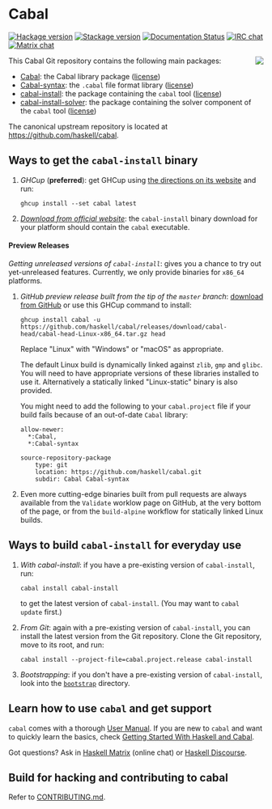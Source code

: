 # Cabal

[![Hackage version](https://img.shields.io/hackage/v/Cabal.svg?label=Hackage)](https://hackage.haskell.org/package/Cabal)
[![Stackage version](https://www.stackage.org/package/Cabal/badge/lts?label=Stackage)](https://www.stackage.org/package/Cabal)
[![Documentation Status](http://readthedocs.org/projects/cabal/badge/?version=latest)](http://cabal.readthedocs.io/en/latest/?badge=latest)
[![IRC chat](https://img.shields.io/badge/chat-via%20libera-brightgreen.svg)](https://web.libera.chat/#hackage)
[![Matrix chat](https://img.shields.io/badge/chat-via%20matrix-brightgreen.svg)](https://matrix.to/#/#hackage:matrix.org)

<img src="https://www.haskell.org/cabal/images/Cabal-light.png" align="right">

This Cabal Git repository contains the following main packages:

 * [Cabal](Cabal/README.md): the Cabal library package ([license](Cabal/LICENSE))
 * [Cabal-syntax](Cabal-syntax/README.md): the `.cabal` file format library ([license](Cabal-syntax/LICENSE))
 * [cabal-install](cabal-install/README.md): the package containing the `cabal` tool ([license](cabal-install/LICENSE))
 * [cabal-install-solver](cabal-install-solver): the package containing the solver component of the `cabal` tool ([license](cabal-install-solver/LICENSE))

The canonical upstream repository is located at
https://github.com/haskell/cabal.

Ways to get the `cabal-install` binary
--------------------------------

1. _GHCup_ (**preferred**): get GHCup using [the directions on its website](https://www.haskell.org/ghcup/) and run:

    ```
    ghcup install --set cabal latest
    ```

2. _[Download from official website](https://www.haskell.org/cabal/download.html)_:
    the `cabal-install` binary download for your platform should contain the `cabal` executable.

#### Preview Releases

_Getting unreleased versions of `cabal-install`_: gives you a chance to try out yet-unreleased features.
Currently, we only provide binaries for `x86_64` platforms.

1. _GitHub preview release built from the tip of the `master` branch_: [download from GitHub](https://github.com/haskell/cabal/releases/tag/cabal-head) or use this GHCup command to install:

    ```
    ghcup install cabal -u https://github.com/haskell/cabal/releases/download/cabal-head/cabal-head-Linux-x86_64.tar.gz head
    ```

    Replace "Linux" with "Windows" or "macOS" as appropriate.
    
    The default Linux build is dynamically linked against `zlib`, `gmp` and `glibc`.
    You will need to have appropriate versions of these libraries installed to use it.
    Alternatively a statically linked "Linux-static" binary is also provided.

    You might need to add the following to your `cabal.project` file
    if your build fails because of an out-of-date `Cabal` library:
    ```
    allow-newer: 
      *:Cabal,
      *:Cabal-syntax

    source-repository-package
        type: git
        location: https://github.com/haskell/cabal.git
        subdir: Cabal Cabal-syntax
    ```


2. Even more cutting-edge binaries built from pull requests are always available
   from the `Validate` worklow page on GitHub, at the very bottom of the page,
   or from the `build-alpine` workflow for statically linked Linux builds.

Ways to build `cabal-install` for everyday use
--------------------------------------------

1. _With cabal-install_:
    if you have a pre-existing version of `cabal-install`, run:

    ```
    cabal install cabal-install
    ```

    to get the latest version of `cabal-install`. (You may want to `cabal update` first.)

2. _From Git_:
    again with a pre-existing version of `cabal-install`,
    you can install the latest version from the Git repository. Clone the
    Git repository, move to its root, and run:

    ```
    cabal install --project-file=cabal.project.release cabal-install
    ```

3. _Bootstrapping_:
    if you don't have a pre-existing version of `cabal-install`,
    look into the [`bootstrap`](bootstrap) directory.

Learn how to use `cabal` and get support
----------------------------------------

`cabal` comes with a thorough [User Manual](https://cabal.readthedocs.io).
If you are new to `cabal` and want to quickly learn the basics, check
[Getting Started With Haskell and Cabal](https://cabal.readthedocs.io/en/latest/getting-started.html).

Got questions? Ask in [Haskell Matrix](https://matrix.to/#/#haskell:matrix.org)
(online chat) or [Haskell Discourse](https://discourse.haskell.org).

Build for hacking and contributing to cabal
-------------------------------------------

Refer to [CONTRIBUTING.md](CONTRIBUTING.md).
